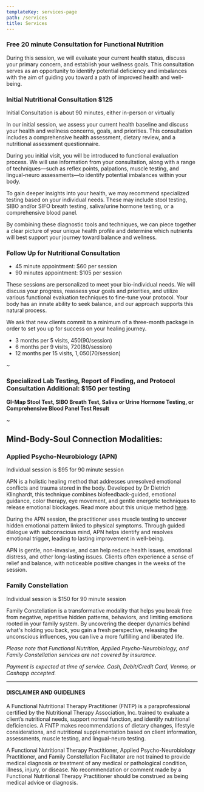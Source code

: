 ```yaml
---
templateKey: services-page
path: /services
title: Services
---
```

### Free 20 minute Consultation for Functional Nutrition

D﻿uring this session, we will evaluate your current health status, discuss your primary concern, and establish your wellness goals.  This consultation serves as an opportunity to identify potential deficiency and imbalances with the aim of guiding you toward a path of improved health and well-being.

### Initial Nutritional Consultation $125

Initial Consultation is about 90 minutes, either in-person or virtually

In our initial session, we assess your current health baseline and discuss your health and wellness concerns, goals, and priorities. This consultation includes a comprehensive health assessment, dietary review, and a nutritional assessment questionnaire.

D﻿uring you initial visit, you will be introduced to functional evaluation process.  We will use information from your consultation, along with a range of techniques—such as reflex points, palpations, muscle testing, and lingual-neuro assessments—to identify potential imbalances within your body.  

T﻿o gain deeper insights into your health, we may recommend specialized testing based on your individual needs.  These may include stool testing, SIBO and/or SIFO breath testing, saliva/urine hormone testing, or a comprehensive blood panel.  

B﻿y combining these diagnostic tools and techniques, we can piece together a clear picture of your unique health profile and determine which nutrients will best support your journey toward balance and wellness.

### Follow Up for Nutritional Consultation

* 45 minute appointment: $60 per session
* 90 minutes appointment: $105 per session

These sessions are personalized to meet your bio-individual needs.  We will discuss your progress, reassess your goals and priorities, and utilize various functional evaluation techniques to fine-tune your protocol.  Your body has an innate ability to seek balance, and our approach supports this natural process.

We ask that new clients commit to a minimum of a three-month package in
order to set you up for success on your healing journey.

* 3 months per 5 visits, $450 ($90/session)
* 6 months per 9 visits, $720 ($80/session)
* 12 months per 15 visits, $1,050 ($70/session)

~﻿

### **S﻿pecialized Lab Testing, Report of Finding, and Protocol Consultation Additional: $150 per testing**

**G﻿I-Map Stool Test, SIBO Breath Test, Saliva or Urine Hormone Testing, or Comprehensive Blood Panel Test Result** 

~﻿

## Mind-Body-Soul Connection Modalities:

### Applied Psycho-Neurobiology (APN)

Individual session is $95 for 90 minute session

APN is a holistic healing method that addresses unresolved emotional conflicts and trauma stored in the body.  Developed by Dr Dietrich Klinghardt, this technique combines biofeedback-guided, emotional guidance, color therapy, eye movement, and gentle energetic techniques to release emotional blockages. Read more about this unique method [here](/img/apnbydrklinghardthandout.pdf).

During the APN session, the practitioner uses muscle testing to uncover hidden emotional pattern linked to physical symptoms.  Through guided dialogue with subconscious mind, APN helps identify and resolves emotional trigger, leading to lasting improvement in well-being.

A﻿PN is gentle, non-invasive, and can help reduce health issues, emotional distress, and other long-lasting issues.  Clients often experience a sense of relief and balance, with noticeable positive changes in the weeks of the session.

### Family Constellation

Individual session is $150 for 90 minute session

F﻿amily Constellation is a transformative modality that helps you break free from negative, repetitive hidden patterns, behaviors, and limiting emotions rooted in your family system.  By uncovering the deeper dynamics behind what's holding you back, you gain a fresh perspective, releasing the unconscious influences, you can live a more fulfilling and liberated life. 

*Please note that Functional Nutrition, Applied Psycho-Neurobiology, and Family Constellation services are not covered by insurance.*  

*Payment is expected at time of service.  Cash, Debit/Credit Card, Venmo, or Cashapp accepted.*

- - -

#### DISCLAIMER AND GUIDELINES

A Functional Nutritional Therapy Practitioner (FNTP) is a paraprofessional certified by the Nutritional Therapy Association, Inc. trained to evaluate a client’s nutritional needs, support normal function, and identify nutritional deficiencies.  A FNTP makes recommendations of dietary changes, lifestyle considerations, and nutritional supplementation based on client information, assessments, muscle testing, and lingual-neuro testing.  

A Functional Nutritional Therapy Practitioner, Applied Psycho-Neurobiology Practitioner, and Family Constellation Facilitator are not trained to provide medical diagnosis or treatment of any medical or pathological condition, illness, injury, or disease.  No recommendation or comment made by a Functional Nutritional Therapy Practitioner should be construed as being medical advice or diagnosis.